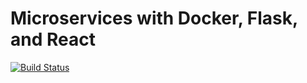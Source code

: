 # Microservices with Docker, Flask, and React

[![Build Status](https://travis-ci.org/gimmy1/flowers.svg?branch=master)](https://travis-ci.org/gimmy1/flowers)
